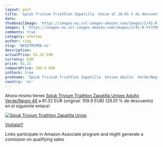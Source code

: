 ```yaml
---
layout: post
title: 'Spiuk Trivium Triathlon Zapatilla  Unise al 26.01 % de descuento'
date: 
thumbnailImage: 'https://images-eu.ssl-images-amazon.com/images/I/41-R-YtlP9L._SL200_.jpg'
images: [ 'https://images-eu.ssl-images-amazon.com/images/I/41-R-YtlP9L._SL200_.jpg' ]
comments: true
category: ofertas
author: ring
slug: 'B01ETMCMO6-es'
description:
actualPrice: 81.32 EUR
currency: EUR
price: 81.32
comparePrice: 109.9 EUR
inStock: true
prodname: 'Spiuk Trivium Triathlon Zapatilla  Unisex Adulto  Verde/Negro  46'
country: 'es'
---
```


Ahora mismo tienes [Spiuk Trivium Triathlon Zapatilla  Unisex Adulto  Verde/Negro  46](https://www.amazon.es/dp/B01ETMCMO6/?tag=tolees-21) a 81.32 EUR (original: 109.9 EUR) (26.01 %  de descuento) en el siguiente enlace!

[![Spiuk Trivium Triathlon Zapatilla  Unise](https://images-eu.ssl-images-amazon.com/images/I/41-R-YtlP9L._SL200_.jpg)](https://www.amazon.es/dp/B01ETMCMO6/?tag=tolees-21)

[Visítala!!!](https://www.amazon.es/dp/B01ETMCMO6/?tag=tolees-21)

Links participate in Amazon Associate program and might generate a comission on qualifying sales
